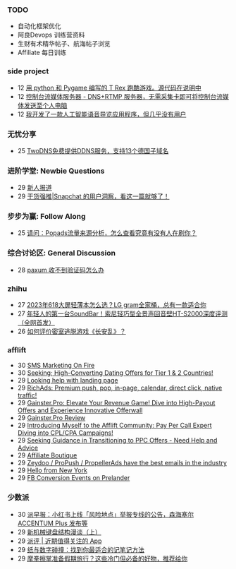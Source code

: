 ### TODO
-  自动化框架优化
-  阿良Devops 训练营资料
-  生财有术精华帖子、航海帖子浏览
-  Affiliate 每日训练

### side project
<!-- sideproject:START -->
-  12 [用 python 和 Pygame 编写的 T Rex 跑酷游戏。源代码在说明中](https://www.youtube.com/watch?v=pZySIXSelCA)
-  12 [控制台流媒体服务器 - DNS+RTMP 服务器，无需采集卡即可将控制台流媒体发送至个人电脑](https://github.com/Aioros/console-streaming-server)
-  12 [我开发了一款人工智能语音导览应用程序，但几乎没有用户](https://www.reddit.com/r/SideProject/comments/18gpp0e/ive_built_an_ai_audio_tour_app_but_have_almost_no/)<!-- sideproject:END -->


### 无忧分享
<!-- ruyo:START -->
-  25 [TwoDNS免费提供DDNS服务，支持13个德国子域名](https://51.ruyo.net/18595.html)<!-- ruyo:END -->

### 进阶学堂: Newbie Questions
<!-- advertcn1:START -->
-  29 [新人报道](https://www.advertcn.com/thread-113863-1-1.html)
-  29 [干货强推|Snapchat 的用户洞察，看这一篇就够了！](https://www.advertcn.com/thread-113860-1-1.html)<!-- advertcn1:END -->

### 步步为赢: Follow Along
<!-- advertcn2:START -->
-  25 [请问：Popads流量来源分析，怎么查看究竟有没有人在刷你？](https://www.advertcn.com/thread-113807-1-1.html)<!-- advertcn2:END -->

### 综合讨论区: General Discussion
<!-- advertcn3:START -->
-  28 [paxum 收不到验证码怎么办](https://www.advertcn.com/thread-113852-1-1.html)<!-- advertcn3:END -->


### zhihu
<!-- zhihu:START -->
-  27 [2023年618大屏轻薄本怎么选？LG gram全家桶，总有一款适合你](http://zhuanlan.zhihu.com/p/632641888?utm_campaign=rss&utm_medium=rss&utm_source=rss&utm_content=title)
-  27 [年轻人的第一台SoundBar！索尼轻巧型全景声回音壁HT-S2000深度评测（全网首发）](http://zhuanlan.zhihu.com/p/630990296?utm_campaign=rss&utm_medium=rss&utm_source=rss&utm_content=title)
-  26 [如何评价密室逃脱游戏《长安乱》？](http://www.zhihu.com/question/563950552/answer/3045961312?utm_campaign=rss&utm_medium=rss&utm_source=rss&utm_content=title)<!-- zhihu:END -->

### afflift
<!-- afflift:START -->
-  30 [SMS Marketing On Fire](https://afflift.com/f/threads/sms-marketing-on-fire.7169/)
-  30 [Seeking; High-Converting Dating Offers for Tier 1 &amp; 2 Countries!](https://afflift.com/f/threads/seeking-high-converting-dating-offers-for-tier-1-2-countries.12549/)
-  29 [Looking help with landing page](https://afflift.com/f/threads/looking-help-with-landing-page.12546/)
-  29 [RichAds: Premium push, pop, in-page, calendar, direct click, native traffic!](https://afflift.com/f/threads/richads-premium-push-pop-in-page-calendar-direct-click-native-traffic.991/)
-  29 [Gainster.Pro: Elevate Your Revenue Game! Dive into High-Payout Offers and Experience Innovative Offerwall](https://afflift.com/f/threads/gainster-pro-elevate-your-revenue-game-dive-into-high-payout-offers-and-experience-innovative-offerwall.12302/)
-  29 [Gainster.Pro Review](https://afflift.com/f/threads/gainster-pro-review.12548/)
-  29 [Introducing Myself to the Afflift Community: Pay Per Call Expert Diving into CPL/CPA Campaigns!](https://afflift.com/f/threads/introducing-myself-to-the-afflift-community-pay-per-call-expert-diving-into-cpl-cpa-campaigns.12516/)
-  29 [Seeking Guidance in Transitioning to PPC Offers - Need Help and Advice](https://afflift.com/f/threads/seeking-guidance-in-transitioning-to-ppc-offers-need-help-and-advice.12547/)
-  29 [Affiliate Boutique](https://afflift.com/f/threads/affiliate-boutique.8028/)
-  29 [Zeydoo / ProPush / PropellerAds have the best emails in the industry](https://afflift.com/f/threads/zeydoo-propush-propellerads-have-the-best-emails-in-the-industry.12131/)
-  29 [Hello from New York](https://afflift.com/f/threads/hello-from-new-york.12537/)
-  29 [FB Conversion Events on Prelander](https://afflift.com/f/threads/fb-conversion-events-on-prelander.12539/)<!-- afflift:END -->

### 少数派
<!-- sspai:START -->
-  30 [派早报：小红书上线「风险地点」举报专线的公告，森海塞尔 ACCENTUM Plus 发布等](https://sspai.com/post/86177)
-  29 [新机械键盘结构漫谈（上）](https://sspai.com/prime/story/mechanic-keyboard-structures-01)
-  29 [派评 | 近期值得关注的 App](https://sspai.com/post/86166)
-  29 [纸与数字碰撞：找到你最适合的记笔记方法](https://sspai.com/post/85800)
-  29 [摩拳擦掌准备假期旅行？这些冷门但必备的好物，推荐给你](https://sspai.com/post/86007)<!-- sspai:END -->
